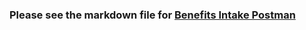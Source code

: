 ### Please see the markdown file for [Benefits Intake Postman](https://github.com/department-of-veterans-affairs/vets-api/tree/49b0e6c5683a9e6e614c7759dc88a273891f3c4f/modules/vba_documents/postman_tests/Benefits_Intake_Postman.md)
